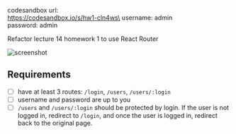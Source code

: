 codesandbox url:\
https://codesandbox.io/s/hw1-cln4ws\
username: admin\
password: admin

Refactor lecture 14 homework 1 to use React Router

![screenshot](./hw1.gif)

## Requirements

- [ ] have at least 3 routes: `/login`, `/users`, `/users/:login`
- [ ] username and password are up to you
- [ ] `/users` and `/users/:login` should be protected by login. If the user is not logged in, redirect to `/login`, and once the user is logged in, redirect back to the original page.